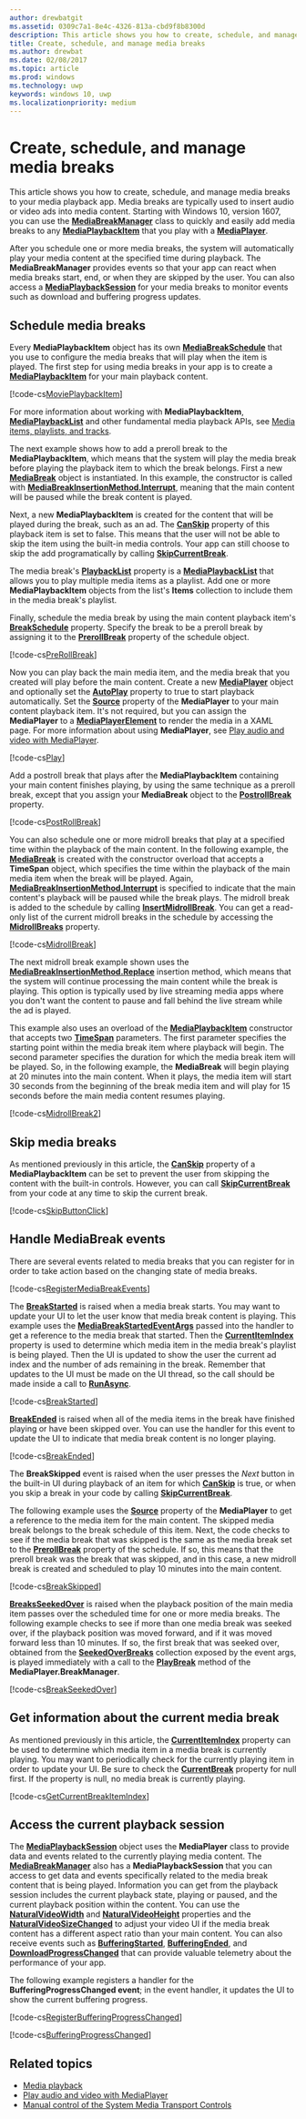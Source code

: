 ```yaml
---
author: drewbatgit
ms.assetid: 0309c7a1-8e4c-4326-813a-cbd9f8b8300d
description: This article shows you how to create, schedule, and manage media breaks to your media playback app.
title: Create, schedule, and manage media breaks
ms.author: drewbat
ms.date: 02/08/2017
ms.topic: article
ms.prod: windows
ms.technology: uwp
keywords: windows 10, uwp
ms.localizationpriority: medium
---
```


# Create, schedule, and manage media breaks

This article shows you how to create, schedule, and manage media breaks to your media playback app. Media breaks are typically used to insert audio or video ads into media content. Starting with Windows 10, version 1607, you can use the [**MediaBreakManager**](https://msdn.microsoft.com/library/windows/apps/Windows.Media.Playback.MediaBreakManager) class to quickly and easily add media breaks to any [**MediaPlaybackItem**](https://msdn.microsoft.com/library/windows/apps/Windows.Media.Playback.MediaPlaybackItem) that you play with a [**MediaPlayer**](https://msdn.microsoft.com/library/windows/apps/Windows.Media.Playback.MediaPlayer).


After you schedule one or more media breaks, the system will automatically play your media content at the specified time during playback. The **MediaBreakManager** provides events so that your app can react when media breaks start, end, or when they are skipped by the user. You can also access a [**MediaPlaybackSession**](https://msdn.microsoft.com/library/windows/apps/Windows.Media.Playback.MediaPlaybackSession) for your media breaks to monitor events such as download and buffering progress updates.

## Schedule media breaks
Every **MediaPlaybackItem** object has its own [**MediaBreakSchedule**](https://msdn.microsoft.com/library/windows/apps/Windows.Media.Playback.MediaBreakSchedule) that you use to configure the media breaks that will play when the item is played. The first step for using media breaks in your app is to create a [**MediaPlaybackItem**](https://msdn.microsoft.com/library/windows/apps/Windows.Media.Playback.MediaPlaybackItem) for your main playback content. 

[!code-cs[MoviePlaybackItem](./code/MediaBreaks_RS1/cs/MainPage.xaml.cs#SnippetMoviePlaybackItem)]

For more information about working with **MediaPlaybackItem**, [**MediaPlaybackList**](https://msdn.microsoft.com/library/windows/apps/Windows.Media.Playback.MediaPlaybackList) and other fundamental media playback APIs, see [Media items, playlists, and tracks](media-playback-with-mediasource.md).

The next example shows how to add a preroll break to the **MediaPlaybackItem**, which means that the system will play the media break before playing the playback item to which the break belongs. First a new [**MediaBreak**](https://msdn.microsoft.com/library/windows/apps/Windows.Media.Playback.MediaBreak) object is instantiated. In this example, the constructor is called with [**MediaBreakInsertionMethod.Interrupt**](https://msdn.microsoft.com/library/windows/apps/Windows.Media.Playback.MediaBreakInsertionMethod), meaning that the main content will be paused while the break content is played. 

Next, a new **MediaPlaybackItem** is created for the content that will be played during the break, such as an ad. The [**CanSkip**](https://msdn.microsoft.com/library/windows/apps/Windows.Media.Playback.MediaPlaybackItem.CanSkip) property of this playback item is set to false. This means that the user will not be able to skip the item using the built-in media controls. Your app can still choose to skip the add programatically by calling [**SkipCurrentBreak**](https://msdn.microsoft.com/library/windows/apps/Windows.Media.Playback.MediaBreakManager.SkipCurrentBreak). 

The media break's [**PlaybackList**](https://msdn.microsoft.com/library/windows/apps/Windows.Media.Playback.MediaBreak.PlaybackList) property is a [**MediaPlaybackList**](https://msdn.microsoft.com/library/windows/apps/Windows.Media.Playback.MediaPlaybackList) that allows you to play multiple media items as a playlist. Add one or more **MediaPlaybackItem** objects from the list's **Items** collection to include them in the media break's playlist.

Finally, schedule the media break by using the main content playback item's [**BreakSchedule**](https://msdn.microsoft.com/library/windows/apps/Windows.Media.Playback.MediaPlaybackItem.BreakSchedule) property. Specify the break to be a preroll break by assigning it to the [**PrerollBreak**](https://msdn.microsoft.com/library/windows/apps/Windows.Media.Playback.MediaBreakSchedule.PrerollBreak) property of the schedule object.

[!code-cs[PreRollBreak](./code/MediaBreaks_RS1/cs/MainPage.xaml.cs#SnippetPreRollBreak)]

Now you can play back the main media item, and the media break that you created will play before the main content. Create a new [**MediaPlayer**](https://msdn.microsoft.com/library/windows/apps/Windows.Media.Playback.MediaPlayer) object and optionally set the [**AutoPlay**](https://msdn.microsoft.com/library/windows/apps/Windows.Media.Playback.MediaPlayer.AutoPlay) property to true to start playback automatically. Set the [**Source**](https://msdn.microsoft.com/library/windows/apps/Windows.Media.Playback.MediaPlayer.Source) property of the **MediaPlayer** to your main content playback item. It's not required, but you can assign the **MediaPlayer** to a [**MediaPlayerElement**](https://msdn.microsoft.com/library/windows/apps/Windows.UI.Xaml.Controls.MediaPlayerElement) to render the media in a XAML page. For more information about using **MediaPlayer**, see [Play audio and video with MediaPlayer](play-audio-and-video-with-mediaplayer.md).

[!code-cs[Play](./code/MediaBreaks_RS1/cs/MainPage.xaml.cs#SnippetPlay)]

Add a postroll break that plays after the **MediaPlaybackItem** containing your main content finishes playing, by using the same technique as a preroll break, except that you assign your **MediaBreak** object to the [**PostrollBreak**](https://msdn.microsoft.com/library/windows/apps/Windows.Media.Playback.MediaBreakSchedule.PostrollBreak) property.

[!code-cs[PostRollBreak](./code/MediaBreaks_RS1/cs/MainPage.xaml.cs#SnippetPostRollBreak)]

You can also schedule one or more midroll breaks that play at a specified time within the playback of the main content. In the following example, the [**MediaBreak**](https://msdn.microsoft.com/library/windows/apps/Windows.Media.Playback.MediaBreak) is created with the constructor overload that accepts a **TimeSpan** object, which specifies the time within the playback of the main media item when the break will be played. Again, [**MediaBreakInsertionMethod.Interrupt**](https://msdn.microsoft.com/library/windows/apps/Windows.Media.Playback.MediaBreakInsertionMethod) is specified to indicate that the main content's playback will be paused while the break plays. The midroll break is added to the schedule by calling [**InsertMidrollBreak**](https://msdn.microsoft.com/library/windows/apps/mt670692). You can get a read-only list of the current midroll breaks in the schedule by accessing the [**MidrollBreaks**](https://msdn.microsoft.com/library/windows/apps/Windows.Media.Playback.MediaBreakSchedule.MidrollBreaks) property.

[!code-cs[MidrollBreak](./code/MediaBreaks_RS1/cs/MainPage.xaml.cs#SnippetMidrollBreak)]

The next midroll break example shown uses the [**MediaBreakInsertionMethod.Replace**](https://msdn.microsoft.com/library/windows/apps/Windows.Media.Playback.MediaBreakInsertionMethod) insertion method, which means that the system will continue processing the main content while the break is playing. This option is typically used by live streaming media apps where you don't want the content to pause and fall behind the live stream while the ad is played. 

This example also uses an overload of the [**MediaPlaybackItem**](https://msdn.microsoft.com/library/windows/apps/Windows.Media.Playback.MediaPlaybackItem) constructor that accepts two [**TimeSpan**](https://msdn.microsoft.com/library/windows/apps/Windows.Foundation.TimeSpan) parameters. The first parameter specifies the starting point within the media break item where playback will begin. The second parameter specifies the duration for which the media break item will be played. So, in the following example, the **MediaBreak** will begin playing at 20 minutes into the main content. When it plays, the media item will start 30 seconds from the beginning of the break media item and will play for 15 seconds before the main media content resumes playing.

[!code-cs[MidrollBreak2](./code/MediaBreaks_RS1/cs/MainPage.xaml.cs#SnippetMidrollBreak2)]

## Skip media breaks
As mentioned previously in this article, the [**CanSkip**](https://msdn.microsoft.com/library/windows/apps/Windows.Media.Playback.MediaPlaybackItem.CanSkip) property of a **MediaPlaybackItem** can be set to prevent the user from skipping the content with the built-in controls. However, you can call [**SkipCurrentBreak**](https://msdn.microsoft.com/library/windows/apps/Windows.Media.Playback.MediaBreakManager.SkipCurrentBreak) from your code at any time to skip the current break.

[!code-cs[SkipButtonClick](./code/MediaBreaks_RS1/cs/MainPage.xaml.cs#SnippetSkipButtonClick)]

## Handle MediaBreak events

There are several events related to media breaks that you can register for in order to take action based on the changing state of media breaks.

[!code-cs[RegisterMediaBreakEvents](./code/MediaBreaks_RS1/cs/MainPage.xaml.cs#SnippetRegisterMediaBreakEvents)]

The [**BreakStarted**](https://msdn.microsoft.com/library/windows/apps/Windows.Media.Playback.MediaBreakManager.BreakStarted) is raised when a media break starts. You may want to update your UI to let the user know that media break content is playing. This example uses the [**MediaBreakStartedEventArgs**](https://msdn.microsoft.com/library/windows/apps/Windows.Media.Playback.MediaBreakStartedEventArgs) passed into the handler to get a reference to the media break that started. Then the [**CurrentItemIndex**](https://msdn.microsoft.com/library/windows/apps/Windows.Media.Playback.MediaPlaybackList.CurrentItemIndex) property is used to determine which media item in the media break's playlist is being played. Then the UI is updated to show the user the current ad index and the number of ads remaining in the break. Remember that updates to the UI must be made on the UI thread, so the call should be made inside a call to [**RunAsync**](https://msdn.microsoft.com/library/windows/apps/hh750317). 

[!code-cs[BreakStarted](./code/MediaBreaks_RS1/cs/MainPage.xaml.cs#SnippetBreakStarted)]

[**BreakEnded**](https://msdn.microsoft.com/library/windows/apps/Windows.Media.Playback.MediaBreakManager.BreakEnded) is raised when all of the media items in the break have finished playing or have been skipped over. You can use the handler for this event to update the UI to indicate that media break content is no longer playing.

[!code-cs[BreakEnded](./code/MediaBreaks_RS1/cs/MainPage.xaml.cs#SnippetBreakEnded)]

The **BreakSkipped** event is raised when the user presses the *Next* button in the built-in UI during playback of an item for which [**CanSkip**](https://msdn.microsoft.com/library/windows/apps/Windows.Media.Playback.MediaPlaybackItem.CanSkip) is true, or when you skip a break in your code by calling [**SkipCurrentBreak**](https://msdn.microsoft.com/library/windows/apps/Windows.Media.Playback.MediaBreakManager.SkipCurrentBreak).

The following example uses the [**Source**](https://msdn.microsoft.com/library/windows/apps/Windows.Media.Playback.MediaPlayer.Source) property of the **MediaPlayer** to get a reference to the media item for the main content. The skipped media break belongs to the break schedule of this item. Next, the code checks to see if the media break that was skipped is the same as the media break set to the [**PrerollBreak**](https://msdn.microsoft.com/library/windows/apps/Windows.Media.Playback.MediaBreakSchedule.PrerollBreak) property of the schedule. If so, this means that the preroll break was the break that was skipped, and in this case, a new midroll break is created and scheduled to play 10 minutes into the main content.

[!code-cs[BreakSkipped](./code/MediaBreaks_RS1/cs/MainPage.xaml.cs#SnippetBreakSkipped)]

[**BreaksSeekedOver**](https://msdn.microsoft.com/library/windows/apps/Windows.Media.Playback.MediaBreakManager.BreaksSeekedOver) is raised when the playback position of the main media item passes over the scheduled time for one or more media breaks. The following example checks to see if more than one media break was seeked over, if the playback position was moved forward, and if it was moved forward less than 10 minutes. If so, the first break that was seeked over, obtained from the [**SeekedOverBreaks**](https://msdn.microsoft.com/library/windows/apps/Windows.Media.Playback.MediaBreakSeekedOverEventArgs.SeekedOverBreaks) collection exposed by the event args, is played immediately with a call to the [**PlayBreak**](https://msdn.microsoft.com/library/windows/apps/mt670689) method of the **MediaPlayer.BreakManager**.

[!code-cs[BreakSeekedOver](./code/MediaBreaks_RS1/cs/MainPage.xaml.cs#SnippetBreakSeekedOver)]

## Get information about the current media break
As mentioned previously in this article, the [**CurrentItemIndex**](https://msdn.microsoft.com/library/windows/apps/Windows.Media.Playback.MediaPlaybackList.CurrentItemIndex) property can be used to determine which media item in a media break is currently playing. You may want to periodically check for the currently playing item in order to update your UI. Be sure to check the [**CurrentBreak**](https://msdn.microsoft.com/library/windows/apps/Windows.Media.Playback.MediaBreakManager.CurrentBreak) property for null first. If the property is null, no media break is currently playing.

[!code-cs[GetCurrentBreakItemIndex](./code/MediaBreaks_RS1/cs/MainPage.xaml.cs#SnippetGetCurrentBreakItemIndex)]

## Access the current playback session
The [**MediaPlaybackSession**](https://msdn.microsoft.com/library/windows/apps/Windows.Media.Playback.MediaPlaybackSession) object uses the **MediaPlayer** class to provide data and events related to the currently playing media content. The [**MediaBreakManager**](https://msdn.microsoft.com/library/windows/apps/Windows.Media.Playback.MediaBreakManager) also has a **MediaPlaybackSession** that you can access to get data and events specifically related to the media break content that is being played. Information you can get from the playback session includes the current playback state, playing or paused, and the current playback position within the content. You can use the [**NaturalVideoWidth**](https://msdn.microsoft.com/library/windows/apps/Windows.Media.Playback.MediaPlaybackSession.NaturalVideoWidth) and [**NaturalVideoHeight**](https://msdn.microsoft.com/library/windows/apps/Windows.Media.Playback.MediaPlaybackSession.NaturalVideoHeight) properties and the [**NaturalVideoSizeChanged**](https://msdn.microsoft.com/library/windows/apps/Windows.Media.Playback.MediaPlaybackSession.NaturalVideoSizeChanged) to adjust your video UI if the media break content has a different aspect ratio than your main content. You can also receive events such as [**BufferingStarted**](https://msdn.microsoft.com/library/windows/apps/Windows.Media.Playback.MediaPlaybackSession.BufferingStarted), [**BufferingEnded**](https://msdn.microsoft.com/library/windows/apps/Windows.Media.Playback.MediaPlaybackSession.BufferingEnded), and [**DownloadProgressChanged**](https://msdn.microsoft.com/library/windows/apps/Windows.Media.Playback.MediaPlaybackSession.DownloadProgressChanged) that can provide valuable telemetry about the performance of your app.

The following example registers a handler for the **BufferingProgressChanged event**; in the event handler, it updates the UI to show the current buffering progress.

[!code-cs[RegisterBufferingProgressChanged](./code/MediaBreaks_RS1/cs/MainPage.xaml.cs#SnippetRegisterBufferingProgressChanged)]

[!code-cs[BufferingProgressChanged](./code/MediaBreaks_RS1/cs/MainPage.xaml.cs#SnippetBufferingProgressChanged)]

## Related topics
* [Media playback](media-playback.md)
* [Play audio and video with MediaPlayer](play-audio-and-video-with-mediaplayer.md)
* [Manual control of the System Media Transport Controls](system-media-transport-controls.md)

 

 




